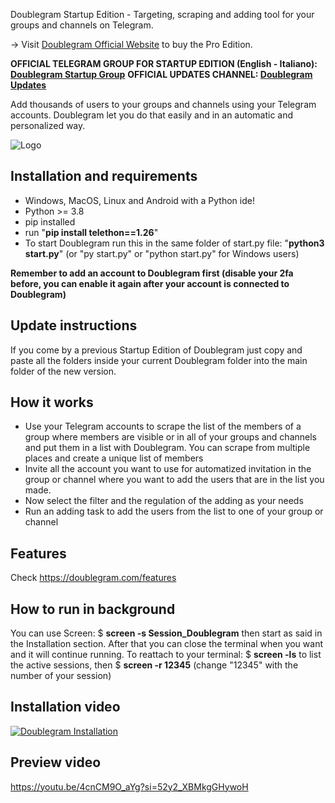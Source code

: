 
Doublegram Startup Edition - Targeting, scraping and adding tool for your groups and channels on Telegram.

-> Visit  [Doublegram Official Website](https://doublegram.com) to buy the Pro Edition.

**OFFICIAL TELEGRAM GROUP FOR STARTUP EDITION (English - Italiano): [Doublegram Startup Group](https://t.me/+EHhii69w3YkyMjFk)**
**OFFICIAL UPDATES CHANNEL: [Doublegram Updates](https://t.me/doublegram_updates)**



Add thousands of users to your groups and channels using your Telegram accounts. Doublegram let you do that easily and in an automatic and personalized way. 


![Logo](https://doublegram.com/img/dbl-github.png)



## Installation and requirements
- Windows, MacOS, Linux and Android with a Python ide!
- Python >= 3.8
- pip installed
- run "**pip install telethon==1.26**"
- To start Doublegram run this in the same folder of start.py file: "**python3 start.py**" (or "py start.py" or "python start.py" for Windows users)

**Remember to add an account to Doublegram first (disable your 2fa before, you can enable it again after your account is connected to Doublegram)**

## Update instructions
If you come by a previous Startup Edition of Doublegram just copy and paste all the folders inside your current Doublegram folder into the main folder of the new version.

## How it works
- Use your Telegram accounts to scrape the list of the members of a group where members are visible or in all of your groups and channels and put them in a list with Doublegram. You can scrape from multiple places and create a unique list of members
- Invite all the account you want to use for automatized invitation in the group or channel where you want to add the users that are in the list you made.
- Now select the filter and the regulation of the adding as your needs
- Run an adding task to add the users from the list to one of your group or channel

## Features

Check https://doublegram.com/features

## How to run in background
You can use Screen: 
$ **screen -s Session_Doublegram**
then start as said in the Installation section.
After that you can close the terminal when you want and it will continue running.
To reattach to your terminal: $ **screen -ls** to list the active sessions, then $ **screen -r 12345** (change "12345" with the number of your session)


## Installation video
[![Doublegram Installation](https://img.youtube.com/vi/IyE0le_DJTg/0.jpg)](https://www.youtube.com/watch?v=IyE0le_DJTg)

## Preview video
https://youtu.be/4cnCM9O_aYg?si=52y2_XBMkgGHywoH

